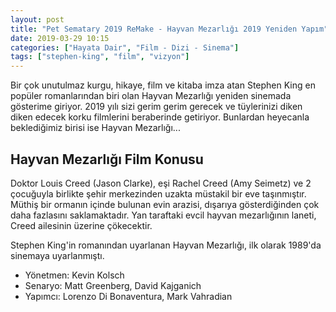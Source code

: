 ```yaml
---
layout: post
title: "Pet Sematary 2019 ReMake - Hayvan Mezarlığı 2019 Yeniden Yapım"
date: 2019-03-29 10:15
categories: ["Hayata Dair", "Film - Dizi - Sinema"]
tags: ["stephen-king", "film", "vizyon"]
---
```


Bir çok unutulmaz kurgu, hikaye, film ve kitaba imza atan Stephen King en popüler romanlarından biri olan Hayvan Mezarlığı yeniden sinemada gösterime giriyor. 2019 yılı sizi gerim gerim gerecek ve tüylerinizi diken diken edecek korku filmlerini beraberinde getiriyor. Bunlardan heyecanla beklediğimiz birisi ise Hayvan Mezarlığı...

## Hayvan Mezarlığı Film Konusu

Doktor Louis Creed (Jason Clarke), eşi Rachel Creed (Amy Seimetz) ve 2 çocuğuyla birlikte şehir merkezinden uzakta müstakil bir eve taşınmıştır. Müthiş bir ormanın içinde bulunan evin arazisi, dışarıya gösterdiğinden çok daha fazlasını saklamaktadır. Yan taraftaki evcil hayvan mezarlığının laneti, Creed ailesinin üzerine çökecektir.

Stephen King'in romanından uyarlanan Hayvan Mezarlığı, ilk olarak 1989'da sinemaya uyarlanmıştı.

- Yönetmen: Kevin Kolsch
- Senaryo: Matt Greenberg, David Kajganich
- Yapımcı: Lorenzo Di Bonaventura, Mark Vahradian
